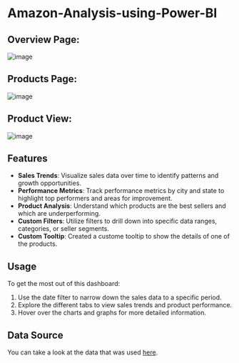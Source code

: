 # Amazon-Analysis-using-Power-BI
## Overview Page:
![image](https://github.com/Rizwans-github/Amazon-Analysis-using-Power-BI/assets/141806496/be049a87-8977-43f8-ad8f-8f284f5e2128)
## Products Page:
![image](https://github.com/Rizwans-github/Amazon-Analysis-using-Power-BI/assets/141806496/f73a0653-54a1-42fb-beea-90e7b2d99e1f)
## Product View:
![image](https://github.com/Rizwans-github/Amazon-Analysis-using-Power-BI/assets/141806496/1484d5c8-c2e1-476e-a734-47edc2a557e6)

## Features
- **Sales Trends**: Visualize sales data over time to identify patterns and growth opportunities.
- **Performance Metrics**: Track performance metrics by city and state to highlight top performers and areas for improvement.
- **Product Analysis**: Understand which products are the best sellers and which are underperforming.
- **Custom Filters**: Utilize filters to drill down into specific data ranges, categories, or seller segments.
- **Custom Tooltip**: Created a custome tooltip to show the details of one of the products.

## Usage
To get the most out of this dashboard:
1. Use the date filter to narrow down the sales data to a specific period.
2. Explore the different tabs to view sales trends and product performance.
3. Hover over the charts and graphs for more detailed information.

## Data Source
You can take a look at the data that was used [here](https://drive.google.com/drive/folders/1s9wfG28MdKqbjCUvne0izATwwgzSwSd9).
